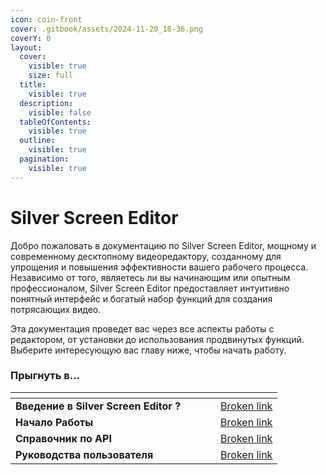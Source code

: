 ```yaml
---
icon: coin-front
cover: .gitbook/assets/2024-11-20_18-36.png
coverY: 0
layout:
  cover:
    visible: true
    size: full
  title:
    visible: true
  description:
    visible: false
  tableOfContents:
    visible: true
  outline:
    visible: true
  pagination:
    visible: true
---
```


# Silver Screen Editor

Добро пожаловать в документацию по Silver Screen Editor, мощному и современному десктопному видеоредактору, созданному для упрощения и повышения эффективности вашего рабочего процесса. Независимо от того, являетесь ли вы начинающим или опытным профессионалом, Silver Screen Editor предоставляет интуитивно понятный интерфейс и богатый набор функций для создания потрясающих видео.&#x20;

Эта документация проведет вас через все аспекты работы с редактором, от установки до использования продвинутых функций. Выберите интересующую вас главу ниже, чтобы начать работу.

### Прыгнуть в...

<table data-view="cards"><thead><tr><th></th><th></th><th data-hidden data-card-cover data-type="files"></th><th data-hidden></th><th data-hidden data-card-target data-type="content-ref"></th></tr></thead><tbody><tr><td><strong>Введение в  Silver Screen Editor ?</strong></td><td></td><td></td><td></td><td><a href="broken-reference">Broken link</a></td></tr><tr><td><strong>Начало Работы</strong></td><td></td><td></td><td></td><td><a href="broken-reference">Broken link</a></td></tr><tr><td><strong>Справочник по API</strong></td><td></td><td></td><td></td><td><a href="broken-reference">Broken link</a></td></tr><tr><td><strong>Руководства пользователя</strong></td><td></td><td></td><td></td><td><a href="broken-reference">Broken link</a></td></tr></tbody></table>

